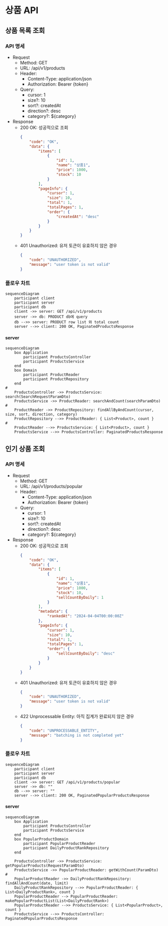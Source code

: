 # 상품 API

## 상품 목록 조회

### API 명세

- Request
    - Method: GET
    - URL: /api/v1/products
    - Header:
        - Content-Type: application/json
        - Authorization: Bearer {token}
    - Query:
        - cursor: 1
        - size?: 10
        - sort?: createdAt
        - direction?: desc
        - category?: ${category}
- Response
    - 200 OK: 성공적으로 조회
        ```json
        {
            "code": "OK",
            "data": {
                "items": [
                    {
                        "id": 1,
                        "name": "상품1",
                        "price": 1000,
                        "stock": 10
                    }
                ],
                "pageInfo": {
                    "cursor": 1,
                    "size": 10,
                    "total": 1,
                    "totalPages": 1,
                    "order": {
                        "createdAt": "desc"
                    }
                }   
            } 
        }
        ```
    - 401 Unauthorized: 유저 토큰이 유효하지 않은 경우
        ```json
        {
            "code": "UNAUTHORIZED",
            "message": "user token is not valid"
        }
        ```

### 플로우 차트

```mermaid
sequenceDiagram
    participant client
    participant server
    participant db
    client ->> server: GET /api/v1/products
    server ->> db: PRODUCT db에 query
    db -->> server: PRODUCT row list 와 total count
    server -->> client: 200 OK, PaginatedProductsResponse
```

#### server

```mermaid
sequenceDiagram
    box Application
        participant ProductsController
        participant ProductsService
    end
    box Domain
        participant ProductReader
        participant ProductRepository
    end
#
    ProductsController ->> ProductsService: search(SearchRequestParamDto)
    ProductsService ->> ProductReader: searchAndCount(searchParamDto)
#
    ProductReader ->> ProductRepository: findAllByAndCount(cursor, size, sort, direction, category)
    ProductRepository -->> ProductReader: { List<Product>, count }
#
    ProductReader -->> ProductsService: { List<Product>, count }
    ProductsService -->> ProductsController: PaginatedProductsResponse
```

## 인기 상품 조회

### API 명세

- Request
    - Method: GET
    - URL: /api/v1/products/popular
    - Header:
        - Content-Type: application/json
        - Authorization: Bearer {token}
    - Query:
        - cursor: 1
        - size?: 10
        - sort?: createdAt
        - direction?: desc
        - category?: ${category}
- Response
    - 200 OK: 성공적으로 조회
        ```json
        {
            "code": "OK",
            "data": {
                "items": [
                    {
                        "id": 1,
                        "name": "상품1",
                        "price": 1000,
                        "stock": 10,
                        "sellCountByDaily": 1
                    }
                ],
                "metadata": {
                    "rankedAt": "2024-04-04T00:00:00Z"
                },
                "pageInfo": {
                    "cursor": 1,
                    "size": 10,
                    "total": 1,
                    "totalPages": 1,
                    "order": {
                        "sellCountByDaily": "desc"
                    }
                }
            }
        }
        ```
    - 401 Unauthorized: 유저 토큰이 유효하지 않은 경우
        ```json
        {
            "code": "UNAUTHORIZED",
            "message": "user token is not valid"
        }
        ```
    - 422 Unprocessable Entity: 아직 집계가 완료되지 않은 경우
        ```json
        {
            "code": "UNPROCESSABLE_ENTITY",
            "message": "batching is not completed yet"
        }
        ```  

### 플로우 차트

```mermaid
sequenceDiagram
    participant client
    participant server
    participant db
    client ->> server: GET /api/v1/products/popular
    server ->> db: ""
    db -->> server: ""
    server -->> client: 200 OK, PaginatedPopularProductsResponse

```

#### server

```mermaid
sequenceDiagram
    box Application
        participant ProductsController
        participant ProductsService
    end
    box PopularProductDomain
        participant PopularProductReader
        participant DailyProductRankRepository
    end

    ProductsController ->> ProductsService: getPopularProducts(RequestParamDto)
    ProductsService ->> PopularProductReader: getWithCount(ParamDto)
#
    PopularProductReader ->> DailyProductRankRepository: findAllAndCount(date, limit)
    DailyProductRankRepository -->> PopularProductReader: { List<DailyProductRank>, count }
    PopularProductReader --> PopularProductReader: makePopularProductList(List<DailyProductRank>)
    PopularProductReader -->> ProductsService: { List<PopularProduct>, count }
    ProductsService -->> ProductsController: PaginatedPopularProductsResponse
```